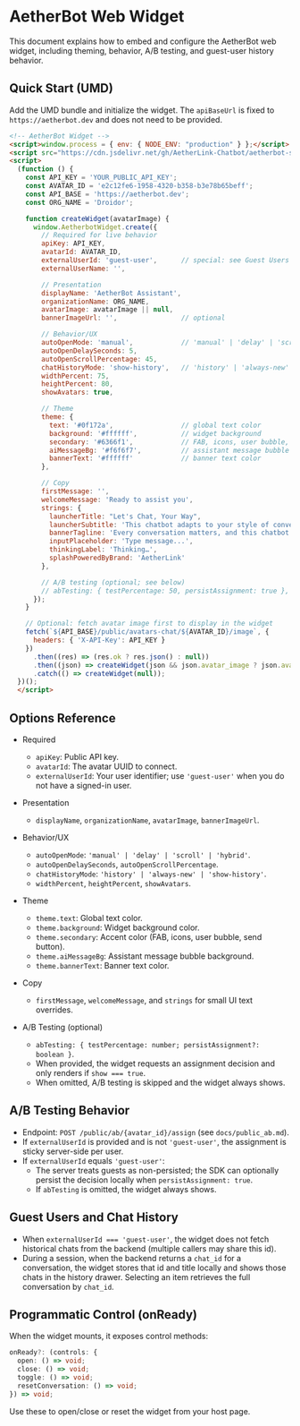 # AetherBot Web Widget

This document explains how to embed and configure the AetherBot web widget, including theming, behavior, A/B testing, and guest-user history behavior.

## Quick Start (UMD)

Add the UMD bundle and initialize the widget. The `apiBaseUrl` is fixed to `https://aetherbot.dev` and does not need to be provided.

```html
<!-- AetherBot Widget -->
<script>window.process = { env: { NODE_ENV: "production" } };</script>
<script src="https://cdn.jsdelivr.net/gh/AetherLink-Chatbot/aetherbot-sdk@main/dist/aetherbot-sdk.umd.js"></script>
<script>
  (function () {
    const API_KEY = 'YOUR_PUBLIC_API_KEY';
    const AVATAR_ID = 'e2c12fe6-1958-4320-b358-b3e78b65beff';
    const API_BASE = 'https://aetherbot.dev';
    const ORG_NAME = 'Droidor';

    function createWidget(avatarImage) {
      window.AetherbotWidget.create({
        // Required for live behavior
        apiKey: API_KEY,
        avatarId: AVATAR_ID,
        externalUserId: 'guest-user',      // special: see Guest Users below
        externalUserName: '',

        // Presentation
        displayName: 'AetherBot Assistant',
        organizationName: ORG_NAME,
        avatarImage: avatarImage || null,
        bannerImageUrl: '',                // optional

        // Behavior/UX
        autoOpenMode: 'manual',            // 'manual' | 'delay' | 'scroll' | 'hybrid'
        autoOpenDelaySeconds: 5,
        autoOpenScrollPercentage: 45,
        chatHistoryMode: 'show-history',   // 'history' | 'always-new' | 'show-history'
        widthPercent: 75,
        heightPercent: 80,
        showAvatars: true,

        // Theme
        theme: {
          text: '#0f172a',                 // global text color
          background: '#ffffff',           // widget background
          secondary: '#6366f1',            // FAB, icons, user bubble, send button
          aiMessageBg: '#f6f6f7',          // assistant message bubble background
          bannerText: '#ffffff'            // banner text color
        },

        // Copy
        firstMessage: '',
        welcomeMessage: 'Ready to assist you',
        strings: {
          launcherTitle: "Let's Chat, Your Way",
          launcherSubtitle: 'This chatbot adapts to your style of conversation.',
          bannerTagline: 'Every conversation matters, and this chatbot makes it worthwhile.',
          inputPlaceholder: 'Type message...',
          thinkingLabel: 'Thinking…',
          splashPoweredByBrand: 'AetherLink'
        },

        // A/B testing (optional; see below)
        // abTesting: { testPercentage: 50, persistAssignment: true },
      });
    }

    // Optional: fetch avatar image first to display in the widget
    fetch(`${API_BASE}/public/avatars-chat/${AVATAR_ID}/image`, {
      headers: { 'X-API-Key': API_KEY }
    })
      .then((res) => (res.ok ? res.json() : null))
      .then((json) => createWidget(json && json.avatar_image ? json.avatar_image : null))
      .catch(() => createWidget(null));
  })();
  </script>
```

## Options Reference

- Required
  - `apiKey`: Public API key.
  - `avatarId`: The avatar UUID to connect.
  - `externalUserId`: Your user identifier; use `'guest-user'` when you do not have a signed-in user.

- Presentation
  - `displayName`, `organizationName`, `avatarImage`, `bannerImageUrl`.

- Behavior/UX
  - `autoOpenMode`: `'manual' | 'delay' | 'scroll' | 'hybrid'`.
  - `autoOpenDelaySeconds`, `autoOpenScrollPercentage`.
  - `chatHistoryMode`: `'history' | 'always-new' | 'show-history'`.
  - `widthPercent`, `heightPercent`, `showAvatars`.

- Theme
  - `theme.text`: Global text color.
  - `theme.background`: Widget background color.
  - `theme.secondary`: Accent color (FAB, icons, user bubble, send button).
  - `theme.aiMessageBg`: Assistant message bubble background.
  - `theme.bannerText`: Banner text color.

- Copy
  - `firstMessage`, `welcomeMessage`, and `strings` for small UI text overrides.

- A/B Testing (optional)
  - `abTesting: { testPercentage: number; persistAssignment?: boolean }`.
  - When provided, the widget requests an assignment decision and only renders if `show === true`.
  - When omitted, A/B testing is skipped and the widget always shows.

## A/B Testing Behavior

- Endpoint: `POST /public/ab/{avatar_id}/assign` (see `docs/public_ab.md`).
- If `externalUserId` is provided and is not `'guest-user'`, the assignment is sticky server-side per user.
- If `externalUserId` equals `'guest-user'`:
  - The server treats guests as non-persisted; the SDK can optionally persist the decision locally when `persistAssignment: true`.
  - If `abTesting` is omitted, the widget always shows.

## Guest Users and Chat History

- When `externalUserId === 'guest-user'`, the widget does not fetch historical chats from the backend (multiple callers may share this id).
- During a session, when the backend returns a `chat_id` for a conversation, the widget stores that id and title locally and shows those chats in the history drawer. Selecting an item retrieves the full conversation by `chat_id`.

## Programmatic Control (onReady)

When the widget mounts, it exposes control methods:

```ts
onReady?: (controls: {
  open: () => void;
  close: () => void;
  toggle: () => void;
  resetConversation: () => void;
}) => void;
```

Use these to open/close or reset the widget from your host page.
